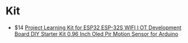 # Kit
- $14 [Project Learning Kit for ESP32 ESP-32S WIFI I OT Development Board DIY Starter Kit 0.96 Inch Oled Pir Motion Sensor for Arduino](https://www.aliexpress.us/item/3256806319395292.html)
